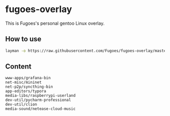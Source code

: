 # fugoes-overlay

This is Fugoes's personal gentoo Linux overlay.

## How to use

```bash
layman -o https://raw.githubusercontent.com/Fugoes/fugoes-overlay/master/overlay.xml -f -a fugoes
```

## Content

```
www-apps/grafana-bin
net-misc/mininet
net-p2p/syncthing-bin
app-editors/typora
media-libs/raspberrypi-userland
dev-util/pycharm-professional
dev-util/clion
media-sound/netease-cloud-music
```
